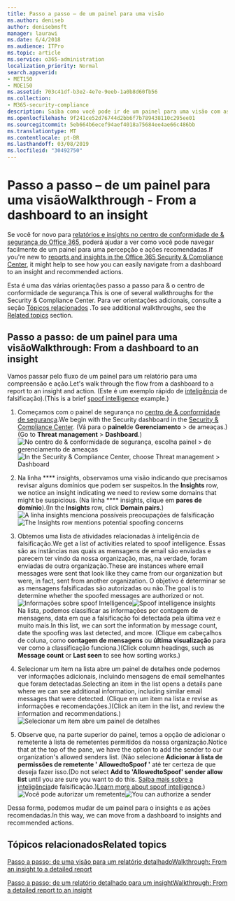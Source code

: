 ```yaml
---
title: Passo a passo – de um painel para uma visão
ms.author: deniseb
author: denisebmsft
manager: laurawi
ms.date: 6/4/2018
ms.audience: ITPro
ms.topic: article
ms.service: o365-administration
localization_priority: Normal
search.appverid:
- MET150
- MOE150
ms.assetid: 703c41df-b3e2-4e7e-9eeb-1a0b8d60fb56
ms.collection:
- M365-security-compliance
description: Saiba como você pode ir de um painel para uma visão com as ações recomendadas no &amp; centro de conformidade de segurança.
ms.openlocfilehash: 9f241ce52d76744d2bb6f7b789438110c295ee01
ms.sourcegitcommit: 5eb664b6ecef94aef4018a75684ee4ae66c486bb
ms.translationtype: MT
ms.contentlocale: pt-BR
ms.lasthandoff: 03/08/2019
ms.locfileid: "30492750"
---
```

# <a name="walkthrough---from-a-dashboard-to-an-insight"></a><span data-ttu-id="e0316-103">Passo a passo – de um painel para uma visão</span><span class="sxs-lookup"><span data-stu-id="e0316-103">Walkthrough - From a dashboard to an insight</span></span>

<span data-ttu-id="e0316-104">Se você for novo para [relatórios e insights no centro de conformidade de &amp; segurança do Office 365](reports-and-insights-in-security-and-compliance.md), poderá ajudar a ver como você pode navegar facilmente de um painel para uma percepção e ações recomendadas.</span><span class="sxs-lookup"><span data-stu-id="e0316-104">If you're new to [reports and insights in the Office 365 Security &amp; Compliance Center](reports-and-insights-in-security-and-compliance.md), it might help to see how you can easily navigate from a dashboard to an insight and recommended actions.</span></span> 
  
<span data-ttu-id="e0316-105">Esta é uma das várias orientações passo a passo para &amp; o centro de conformidade de segurança.</span><span class="sxs-lookup"><span data-stu-id="e0316-105">This is one of several walkthroughs for the Security &amp; Compliance Center.</span></span> <span data-ttu-id="e0316-106">Para ver orientações adicionais, consulte a seção [Tópicos relacionados](#related-topics) .</span><span class="sxs-lookup"><span data-stu-id="e0316-106">To see additional walkthroughs, see the [Related topics](#related-topics) section.</span></span> 
  
## <a name="walkthrough-from-a-dashboard-to-an-insight"></a><span data-ttu-id="e0316-107">Passo a passo: de um painel para uma visão</span><span class="sxs-lookup"><span data-stu-id="e0316-107">Walkthrough: From a dashboard to an insight</span></span>

<span data-ttu-id="e0316-108">Vamos passar pelo fluxo de um painel para um relatório para uma compreensão e ação.</span><span class="sxs-lookup"><span data-stu-id="e0316-108">Let's walk through the flow from a dashboard to a report to an insight and action.</span></span> <span data-ttu-id="e0316-109">(Este é um exemplo rápido de [inteligência](learn-about-spoof-intelligence.md) de falsificação).</span><span class="sxs-lookup"><span data-stu-id="e0316-109">(This is a brief [spoof intelligence](learn-about-spoof-intelligence.md) example.)</span></span> 
  
1. <span data-ttu-id="e0316-110">Começamos com o painel de segurança no [centro de &amp; conformidade de segurança](https://protection.office.com).</span><span class="sxs-lookup"><span data-stu-id="e0316-110">We begin with the Security dashboard in the [Security &amp; Compliance Center](https://protection.office.com).</span></span> <span data-ttu-id="e0316-111">(Vá para o **painel**de **Gerenciamento** \> de ameaças.)</span><span class="sxs-lookup"><span data-stu-id="e0316-111">(Go to **Threat management** \> **Dashboard**.)</span></span><br><span data-ttu-id="e0316-112">![No centro de &amp; conformidade de segurança, escolha painel \> de gerenciamento de ameaças](media/05a38660-eb13-4960-a266-11809c453d95.png)</span><span class="sxs-lookup"><span data-stu-id="e0316-112">![In the Security &amp; Compliance Center, choose Threat management \> Dashboard](media/05a38660-eb13-4960-a266-11809c453d95.png)</span></span><br>
  
2. <span data-ttu-id="e0316-113">Na linha \*\*\*\* insights, observamos uma visão indicando que precisamos revisar alguns domínios que podem ser suspeitos.</span><span class="sxs-lookup"><span data-stu-id="e0316-113">In the **Insights** row, we notice an insight indicating we need to review some domains that might be suspicious.</span></span> <span data-ttu-id="e0316-114">(Na linha \*\*\*\* insights, clique em **pares de domínio**).</span><span class="sxs-lookup"><span data-stu-id="e0316-114">(In the **Insights** row, click **Domain pairs**.)</span></span><br><span data-ttu-id="e0316-115">![A linha insights menciona possíveis preocupações de falsificação](media/dd1d0cb3-3201-45d7-b41d-18a0944fe85d.png)</span><span class="sxs-lookup"><span data-stu-id="e0316-115">![The Insights row mentions potential spoofing concerns](media/dd1d0cb3-3201-45d7-b41d-18a0944fe85d.png)</span></span><br>
  
3. <span data-ttu-id="e0316-116">Obtemos uma lista de atividades relacionadas à inteligência de falsificação.</span><span class="sxs-lookup"><span data-stu-id="e0316-116">We get a list of activities related to spoof intelligence.</span></span> <span data-ttu-id="e0316-117">Essas são as instâncias nas quais as mensagens de email são enviadas e parecem ter vindo da nossa organização, mas, na verdade, foram enviadas de outra organização.</span><span class="sxs-lookup"><span data-stu-id="e0316-117">These are instances where email messages were sent that look like they came from our organization but were, in fact, sent from another organization.</span></span> <span data-ttu-id="e0316-118">O objetivo é determinar se as mensagens falsificadas são autorizadas ou não.</span><span class="sxs-lookup"><span data-stu-id="e0316-118">The goal is to determine whether the spoofed messages are authorized or not.</span></span><br><span data-ttu-id="e0316-119">![Informações sobre spoof Intelligence](media/a2e2b4fd-0c1e-499f-8401-cf3089da82fa.png)</span><span class="sxs-lookup"><span data-stu-id="e0316-119">![Spoof intelligence insights](media/a2e2b4fd-0c1e-499f-8401-cf3089da82fa.png)</span></span><br><span data-ttu-id="e0316-120">Na lista, podemos classificar as informações por contagem de mensagens, data em que a falsificação foi detectada pela última vez e muito mais.</span><span class="sxs-lookup"><span data-stu-id="e0316-120">In this list, we can sort the information by message count, date the spoofing was last detected, and more.</span></span> <span data-ttu-id="e0316-121">(Clique em cabeçalhos de coluna, como **contagem de mensagens** ou **última visualização** para ver como a classificação funciona.)</span><span class="sxs-lookup"><span data-stu-id="e0316-121">(Click column headings, such as **Message count** or **Last seen** to see how sorting works.)</span></span> 
    
4. <span data-ttu-id="e0316-122">Selecionar um item na lista abre um painel de detalhes onde podemos ver informações adicionais, incluindo mensagens de email semelhantes que foram detectadas.</span><span class="sxs-lookup"><span data-stu-id="e0316-122">Selecting an item in the list opens a details pane where we can see additional information, including similar email messages that were detected.</span></span> <span data-ttu-id="e0316-123">(Clique em um item na lista e revise as informações e recomendações.)</span><span class="sxs-lookup"><span data-stu-id="e0316-123">(Click an item in the list, and review the information and recommendations.)</span></span><br>![Selecionar um item abre um painel de detalhes](media/7ad1faa5-6ca2-474e-a609-eb275e0a8e59.png)<br>
  
5. <span data-ttu-id="e0316-125">Observe que, na parte superior do painel, temos a opção de adicionar o remetente à lista de remetentes permitidos da nossa organização.</span><span class="sxs-lookup"><span data-stu-id="e0316-125">Notice that at the top of the pane, we have the option to add the sender to our organization's allowed senders list.</span></span> <span data-ttu-id="e0316-126">(Não selecione **Adicionar à lista de permissões de remetente ' AllowedtoSpoof '** até ter certeza de que deseja fazer isso.</span><span class="sxs-lookup"><span data-stu-id="e0316-126">(Do not select **Add to 'AllowedtoSpoof' sender allow list** until you are sure you want to do this.</span></span> <span data-ttu-id="e0316-127">[Saiba mais sobre a inteligência](learn-about-spoof-intelligence.md)de falsificação.)</span><span class="sxs-lookup"><span data-stu-id="e0316-127">[Learn more about spoof intelligence](learn-about-spoof-intelligence.md).)</span></span><br><span data-ttu-id="e0316-128">![Você pode autorizar um remetente](media/caf0c20a-6047-486d-8060-5a229a3de49f.png)</span><span class="sxs-lookup"><span data-stu-id="e0316-128">![You can authorize a sender](media/caf0c20a-6047-486d-8060-5a229a3de49f.png)</span></span>
  
<span data-ttu-id="e0316-129">Dessa forma, podemos mudar de um painel para o insights e as ações recomendadas.</span><span class="sxs-lookup"><span data-stu-id="e0316-129">In this way, we can move from a dashboard to insights and recommended actions.</span></span>
  
## <a name="related-topics"></a><span data-ttu-id="e0316-130">Tópicos relacionados</span><span class="sxs-lookup"><span data-stu-id="e0316-130">Related topics</span></span>

[<span data-ttu-id="e0316-131">Passo a passo: de uma visão para um relatório detalhado</span><span class="sxs-lookup"><span data-stu-id="e0316-131">Walkthrough: From an insight to a detailed report</span></span>](from-an-insight-to-a-detailed-report.md)
  
[<span data-ttu-id="e0316-132">Passo a passo: de um relatório detalhado para um insight</span><span class="sxs-lookup"><span data-stu-id="e0316-132">Walkthrough: From a detailed report to an insight</span></span>](from-a-detailed-report-to-an-insight.md)
  

